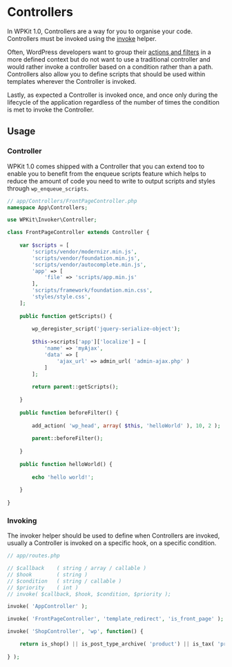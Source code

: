# Controllers

In WPKit 1.0, Controllers are a way for you to organise your code. Controllers must be invoked using the [invoke](#invoking) helper.

Often, WordPress developers want to group their [actions and filters](https://codex.wordpress.org/Plugin_API) in a more defined context but do not want to use a traditional controller and would rather invoke a controller based on a condition rather than a path. Controllers also allow you to define scripts that should be used within templates wherever the Controller is invoked.

Lastly, as expected a Controller is invoked once, and once only during the lifecycle of the application regardless of the number of times the condition is met to invoke the Controller.

## Usage

### Controller

WPKit 1.0 comes shipped with a Controller that you can extend too to enable you to benefit from the enqueue scripts feature which helps to reduce the amount of code you need to write to output scripts and styles through ```wp_enqueue_scripts```.

```php
// app/Controllers/FrontPageController.php
namespace App\Controllers;

use WPKit\Invoker\Controller;

class FrontPageController extends Controller {
	
	var $scripts = [
		'scripts/vendor/modernizr.min.js',
		'scripts/vendor/foundation.min.js',
		'scripts/vendor/autocomplete.min.js',
		'app' => [
		    'file' => 'scripts/app.min.js'
		],
		'scripts/framework/foundation.min.css',
		'styles/style.css',
	];
	
	public function getScripts() {
	
		wp_deregister_script('jquery-serialize-object');
		
		$this->scripts['app']['localize'] = [
		    'name' => 'myAjax',
		    'data' => [ 
		        'ajax_url' => admin_url( 'admin-ajax.php' )
		    ]
		];
		
		return parent::getScripts();
	
	}
	
	public function beforeFilter() {
			
		add_action( 'wp_head', array( $this, 'helloWorld' ), 10, 2 );
		
		parent::beforeFilter();
	
	}
	
	public function helloWorld() {
	
		echo 'hello world!';
	
	}
	
}
```

### Invoking

The invoker helper should be used to define when Controllers are invoked, usually a Controller is invoked on a specific hook, on a specific condition.

```php
// app/routes.php

// $callback 	( string / array / callable )
// $hook 		( string )
// $condition 	( string / callable )
// $priority 	( int )
// invoke( $callback, $hook, $condition, $priority );

invoke( 'AppController' );

invoke( 'FrontPageController', 'template_redirect', 'is_front_page' );

invoke( 'ShopController', 'wp', function() {

	return is_shop() || is_post_type_archive( 'product') || is_tax( 'product_cat' ) || is_tax( 'product_tag' ) || is_tax( 'product_brand' ) || is_tax( 'company_portal' );
	
} );

```

